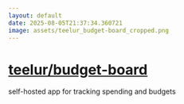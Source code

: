 ```yaml
---
layout: default
date: 2025-08-05T21:37:34.360721
image: assets/teelur_budget-board_cropped.png
---
```


# [teelur/budget-board](https://github.com/teelur/budget-board)

self-hosted app for tracking spending and budgets
